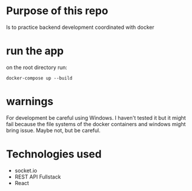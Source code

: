 # Purpose of this repo

Is to practice backend development coordinated with docker

# run the app

on the root directory run:

`docker-compose up --build`

# warnings

For development be careful using Windows.
I haven't tested it but it might fail because the file systems of the docker containers
and windows might bring issue.
Maybe not, but be careful.

# Technologies used

- socket.io
- REST API Fullstack
- React
